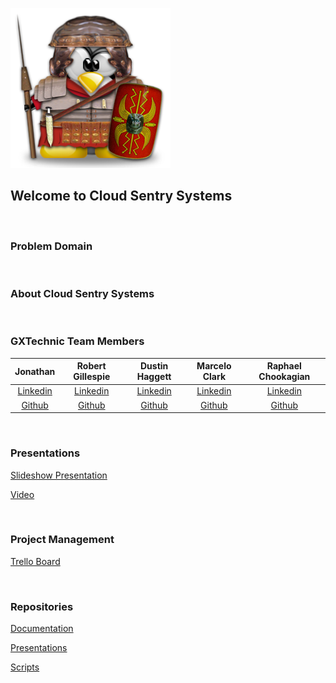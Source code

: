 ![SentryT](./assets/SentryTux.png)

## Welcome to Cloud Sentry Systems

<br>

### Problem Domain

<br>

### About Cloud Sentry Systems

<br>

### GXTechnic Team Members

| Jonathan | Robert Gillespie | Dustin Haggett | Marcelo Clark | Raphael Chookagian |
|:----------------------:|:-----------------------:|:----------------------:|:----------------------:|:----------------------:|
| [Linkedin](https://www.linkedin.com/in/jon-mcmullin-cybersecurity//) | [Linkedin](https://www.linkedin.com/in/robert-gillespie-420918272//) | [Linkedin](http://linkedin.com/in/dustinhaggett/) | [Linkedin](http://www.linkedin.com/in/marcelotc) | [Linkedin](https://www.linkedin.com/in/raphaelchookagian/) |
| [Github](https://github.com/mcmullinj84) | [Github](https://github.com/Puyallup253) | [Github](https://github.com/dustinhaggett/) | [Github](https://github.com/mtc2434) | [Github](https://github.com/cesarderio) |

<br>

### Presentations

[Slideshow Presentation]()

[Video]()

<br>

### Project Management

[Trello Board](https://trello.com/b/cQDkV4p0/401-midterm-project)

<br>

### Repositories

[Documentation](https://github.com/CloudSentrySystems/Documentation)

[Presentations](https://github.com/CloudSentrySystems/Presentations)

[Scripts](https://github.com/CloudSentrySystems/Scripts)
